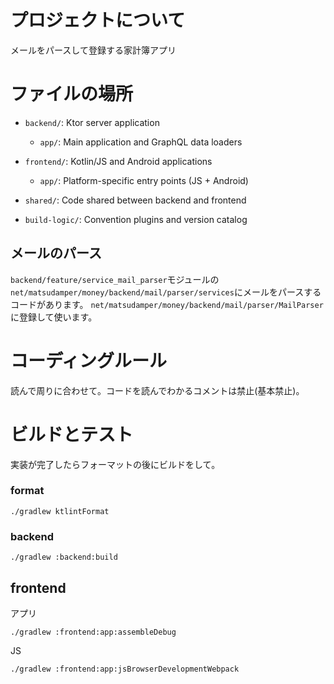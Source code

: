 # プロジェクトについて

メールをパースして登録する家計簿アプリ

# ファイルの場所

- `backend/`: Ktor server application
    - `app/`: Main application and GraphQL data loaders

- `frontend/`: Kotlin/JS and Android applications
    - `app/`: Platform-specific entry points (JS + Android)
- `shared/`: Code shared between backend and frontend
- `build-logic/`: Convention plugins and version catalog

## メールのパース

`backend/feature/service_mail_parser`モジュールの`net/matsudamper/money/backend/mail/parser/services`にメールをパースするコードがあります。
`net/matsudamper/money/backend/mail/parser/MailParser`に登録して使います。

# コーディングルール

読んで周りに合わせて。コードを読んでわかるコメントは禁止(基本禁止)。

# ビルドとテスト

実装が完了したらフォーマットの後にビルドをして。

### format

```shell
./gradlew ktlintFormat
```

### backend

```shell
./gradlew :backend:build
```

## frontend

アプリ

```shell
./gradlew :frontend:app:assembleDebug
```

JS

```shell
./gradlew :frontend:app:jsBrowserDevelopmentWebpack
```
